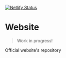 [![Netlify Status](https://api.netlify.com/api/v1/badges/aa778aa6-2547-47af-8745-cd4923e69a48/deploy-status)](https://app.netlify.com/sites/enthusiasticcodelab-website/deploys)

# Website

> Work in progress!

Official website's repository
